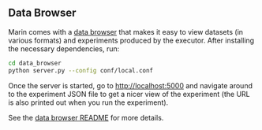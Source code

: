 ## Data Browser

Marin comes with a [data browser](https://crfm.stanford.edu/marin/data_browser) that makes it easy to
view datasets (in various formats) and experiments produced by the executor.
After installing the necessary dependencies, run:

```bash
cd data_browser
python server.py --config conf/local.conf
```

Once the server is started, go to
[http://localhost:5000](http://localhost:5000) and navigate around to the
experiment JSON file to get a nicer view of the experiment (the URL is also
printed out when you run the experiment).

See the [data browser README](https://github.com/marin-community/marin/blob/main/data_browser/README.md) for more details.
